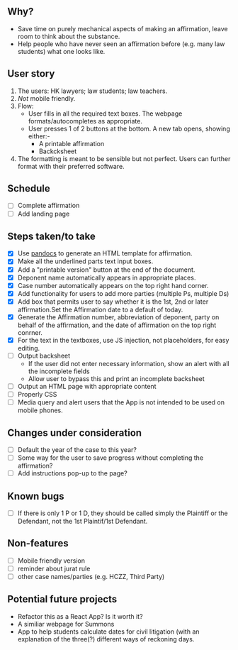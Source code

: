 ## Why?

- Save time on purely mechanical aspects of making an affirmation, leave room to think about the substance.
- Help people who have never seen an affirmation before (e.g. many law students) what one looks like.

## User story

1. The users: HK lawyers; law students; law teachers.
2. *Not* mobile friendly.
3. Flow:
   - User fills in all the required text boxes.  The webpage formats/autocompletes as appropriate.
   - User presses 1 of 2 buttons at the bottom.  A new tab opens, showing either:-
      - A printable affirmation
      - Backcksheet
4. The formatting is meant to be sensible but not perfect.  Users can further format with their preferred software.
     
## Schedule

- [ ] Complete affirmation
- [ ] Add landing page
   
## Steps taken/to take

- [x] Use [pandocs](https://github.com/jgm/pandoc) to generate an HTML template for affirmation.
- [x] Make all the underlined parts text input boxes.
- [x] Add a "printable version" button at the end of the document.
- [x] Deponent name automatically appears in appropriate places.
- [x] Case number automatically appears on the top right hand corner.
- [x] Add functionality for users to add more parties (multiple Ps, multiple Ds)
- [x] Add box that permits user to say whether it is the 1st, 2nd or later affirmation.Set the Affirmation date to a default of today.
- [x] Generate the Affirmation number, abbreviation of deponent, party on behalf of the affirmation, and the date of affirmation on the top right conrner.
- [x] For the text in the textboxes, use JS injection, not placeholders, for easy editing.
- [ ] Output backsheet
   - If the user did not enter necessary information, show an alert with all the incomplete fields
   - Allow user to bypass this and print an incomplete backsheet
- [ ] Output an HTML page with appropriate content
- [ ] Properly CSS
- [ ] Media query and alert users that the App is not intended to be used on mobile phones.
      
## Changes under consideration

- [ ] Default the year of the case to this year?
- [ ] Some way for the user to save progress without completing the affirmation?
- [ ] Add instructions pop-up to the page?
      
## Known bugs
- [ ] If there is only 1 P or 1 D, they should be called simply the Plaintiff or the Defendant, not the 1st Plaintif/1st Defendant.

## Non-features

- [ ] Mobile friendly version
- [ ] reminder about jurat rule
- [ ] other case names/parties (e.g. HCZZ, Third Party)
      
## Potential future projects

- Refactor this as a React App?  Is it worth it?
- A similiar webpage for Summons
- App to help students calculate dates for civil litigation (with an explanation of the three(?) different ways of reckoning days.
